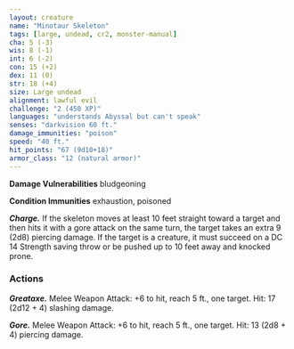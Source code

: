 ```yaml
---
layout: creature
name: "Minotaur Skeleton"
tags: [large, undead, cr2, monster-manual]
cha: 5 (-3)
wis: 8 (-1)
int: 6 (-2)
con: 15 (+2)
dex: 11 (0)
str: 18 (+4)
size: Large undead
alignment: lawful evil
challenge: "2 (450 XP)"
languages: "understands Abyssal but can't speak"
senses: "darkvision 60 ft."
damage_immunities: "poison"
speed: "40 ft."
hit_points: "67 (9d10+18)"
armor_class: "12 (natural armor)"
---
```


**Damage Vulnerabilities** bludgeoning

**Condition Immunities** exhaustion, poisoned

***Charge.*** If the skeleton moves at least 10 feet straight toward a target and then hits it with a gore attack on the same turn, the target takes an extra 9 (2d8) piercing damage. If the target is a creature, it must succeed on a DC 14 Strength saving throw or be pushed up to 10 feet away and knocked prone.

### Actions

***Greataxe.*** Melee Weapon Attack: +6 to hit, reach 5 ft., one target. Hit: 17 (2d12 + 4) slashing damage.

***Gore.*** Melee Weapon Attack: +6 to hit, reach 5 ft., one target. Hit: 13 (2d8 + 4) piercing damage.
